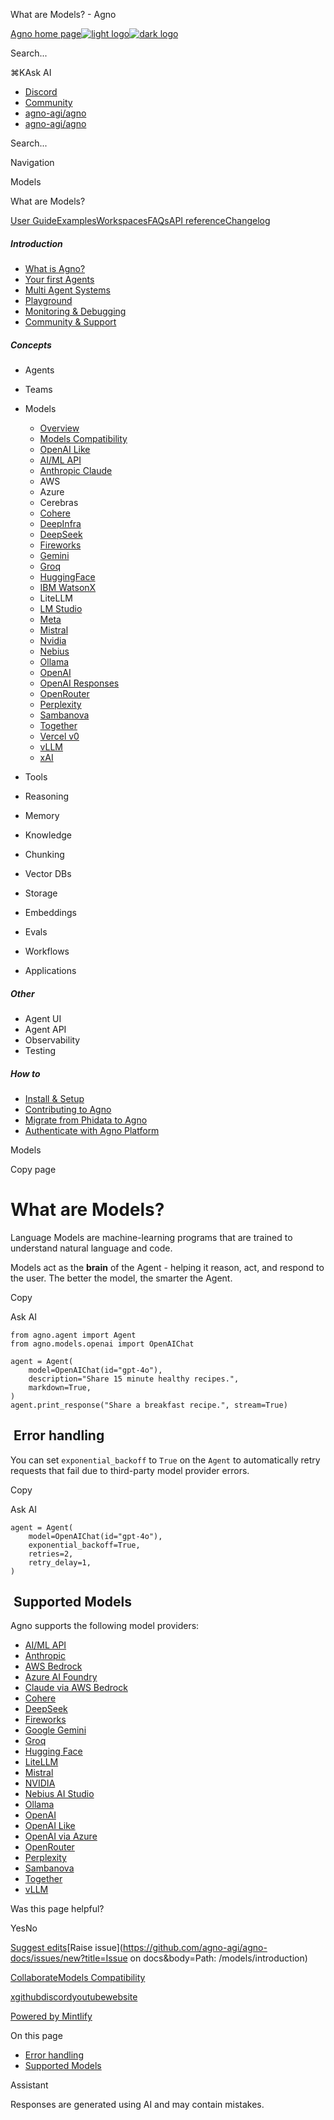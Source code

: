 ﻿What are Models? - Agno

[Agno home page![light logo](https://mintlify.s3.us-west-1.amazonaws.com/agno/logo/black.svg)![dark logo](https://mintlify.s3.us-west-1.amazonaws.com/agno/logo/white.svg)](/)

Search...

⌘KAsk AI

* [Discord](https://agno.link/discord)
* [Community](https://community.agno.com/)
* [agno-agi/agno](https://github.com/agno-agi/agno)
* [agno-agi/agno](https://github.com/agno-agi/agno)

Search...

Navigation

Models

What are Models?

[User Guide](/introduction)[Examples](/examples/introduction)[Workspaces](/workspaces/introduction)[FAQs](/faq/environment-variables)[API reference](/reference/agents/agent)[Changelog](/changelog/overview)

##### Introduction

* [What is Agno?](/introduction)
* [Your first Agents](/introduction/agents)
* [Multi Agent Systems](/introduction/multi-agent-systems)
* [Playground](/introduction/playground)
* [Monitoring & Debugging](/introduction/monitoring)
* [Community & Support](/introduction/community)

##### Concepts

* Agents
* Teams
* Models

  + [Overview](/models/introduction)
  + [Models Compatibility](/models/compatibility)
  + [OpenAI Like](/models/openai-like)
  + [AI/ML API](/models/aimlapi)
  + [Anthropic Claude](/models/anthropic)
  + AWS
  + Azure
  + Cerebras
  + [Cohere](/models/cohere)
  + [DeepInfra](/models/deepinfra)
  + [DeepSeek](/models/deepseek)
  + [Fireworks](/models/fireworks)
  + [Gemini](/models/google)
  + [Groq](/models/groq)
  + [HuggingFace](/models/huggingface)
  + [IBM WatsonX](/models/ibm-watsonx)
  + LiteLLM
  + [LM Studio](/models/lmstudio)
  + [Meta](/models/meta)
  + [Mistral](/models/mistral)
  + [Nvidia](/models/nvidia)
  + [Nebius](/models/nebius)
  + [Ollama](/models/ollama)
  + [OpenAI](/models/openai)
  + [OpenAI Responses](/models/openai-responses)
  + [OpenRouter](/models/openrouter)
  + [Perplexity](/models/perplexity)
  + [Sambanova](/models/sambanova)
  + [Together](/models/together)
  + [Vercel v0](/models/vercel)
  + [vLLM](/models/vllm)
  + [xAI](/models/xai)
* Tools
* Reasoning
* Memory
* Knowledge
* Chunking
* Vector DBs
* Storage
* Embeddings
* Evals
* Workflows
* Applications

##### Other

* Agent UI
* Agent API
* Observability
* Testing

##### How to

* [Install & Setup](/how-to/install)
* [Contributing to Agno](/how-to/contribute)
* [Migrate from Phidata to Agno](/how-to/phidata-to-agno)
* [Authenticate with Agno Platform](/how-to/authentication)

Models

Copy page

What are Models?
================

Language Models are machine-learning programs that are trained to understand natural language and code.

Models act as the **brain** of the Agent - helping it reason, act, and respond to the user. The better the model, the smarter the Agent.

Copy

Ask AI

```
from agno.agent import Agent
from agno.models.openai import OpenAIChat

agent = Agent(
    model=OpenAIChat(id="gpt-4o"),
    description="Share 15 minute healthy recipes.",
    markdown=True,
)
agent.print_response("Share a breakfast recipe.", stream=True)

```

[​](#error-handling) Error handling
-----------------------------------

You can set `exponential_backoff` to `True` on the `Agent` to automatically retry requests that fail due to third-party model provider errors.

Copy

Ask AI

```
agent = Agent(
    model=OpenAIChat(id="gpt-4o"),
    exponential_backoff=True,
    retries=2,
    retry_delay=1,
)

```

[​](#supported-models) Supported Models
---------------------------------------

Agno supports the following model providers:

* [AI/ML API](/models/aimlapi)
* [Anthropic](/models/anthropic)
* [AWS Bedrock](/models/aws-bedrock)
* [Azure AI Foundry](/models/azure-ai-foundry)
* [Claude via AWS Bedrock](/models/aws-claude)
* [Cohere](/models/cohere)
* [DeepSeek](/models/deepseek)
* [Fireworks](/models/fireworks)
* [Google Gemini](/models/google)
* [Groq](/models/groq)
* [Hugging Face](/models/huggingface)
* [LiteLLM](/models/litellm)
* [Mistral](/models/mistral)
* [NVIDIA](/models/nvidia)
* [Nebius AI Studio](/models/nebius)
* [Ollama](/models/ollama)
* [OpenAI](/models/openai)
* [OpenAI Like](/models/openai-like)
* [OpenAI via Azure](/models/azure-openai)
* [OpenRouter](/models/openrouter)
* [Perplexity](/models/perplexity)
* [Sambanova](/models/sambanova)
* [Together](/models/together)
* [vLLM](/models/vllm)

Was this page helpful?

YesNo

[Suggest edits](https://github.com/agno-agi/agno-docs/edit/main/models/introduction.mdx)[Raise issue](https://github.com/agno-agi/agno-docs/issues/new?title=Issue on docs&body=Path: /models/introduction)

[Collaborate](/teams/collaborate)[Models Compatibility](/models/compatibility)

[x](https://x.com/AgnoAgi)[github](https://github.com/agno-agi/agno)[discord](https://agno.link/discord)[youtube](https://agno.link/youtube)[website](https://agno.com)

[Powered by Mintlify](https://mintlify.com/preview-request?utm_campaign=poweredBy&utm_medium=referral&utm_source=docs.agno.com)

On this page

* [Error handling](#error-handling)
* [Supported Models](#supported-models)

Assistant

Responses are generated using AI and may contain mistakes.
